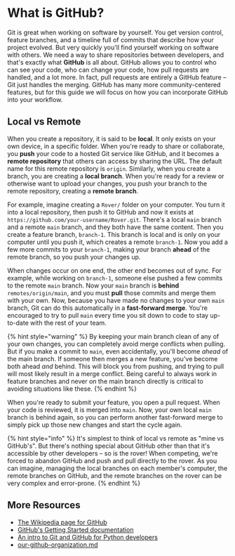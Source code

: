 # What is GitHub?

Git is great when working on software by yourself. You get version control, feature branches, and a timeline full of commits that describe how your project evolved. But very quickly you'll find yourself working on software with others. We need a way to share repositories between developers, and that's exactly what **GitHub** is all about. GitHub allows you to control who can see your code, who can change your code, how pull requests are handled, and a lot more. In fact, pull requests are entirely a GitHub feature – Git just handles the merging. GitHub has many more community-centered features, but for this guide we will focus on how you can incorporate GitHub into your workflow.

## Local vs Remote

When you create a repository, it is said to be **local**. It only exists on your own device, in a specific folder. When you're ready to share or collaborate, you **push** your code to a hosted Git service like GitHub, and it becomes a **remote repository** that others can access by sharing the URL. The default name for this remote repository is `origin`. Similarly, when you create a branch, you are creating a **local branch**. When you're ready for a review or otherwise want to upload your changes, you push your branch to the remote repository, creating a **remote branch**.

For example, imagine creating a `Rover/` folder on your computer. You turn it into a local repository, then push it to GitHub and now it exists at `https://github.com/your-username/Rover.git`. There's a local `main` branch and a remote `main` branch, and they both have the same content. Then you create a feature branch, `branch-1`. This branch is local and is only on your computer until you push it, which creates a remote `branch-1`. Now you add a few more commits to your `branch-1`, making your branch **ahead** of the remote branch, so you push your changes up.

When changes occur on one end, the other end becomes out of sync. For example, while working on `branch-1`, someone else pushed a few commits to the remote `main` branch. Now your `main` branch is **behind** `remotes/origin/main`, and you must **pull** those commits and merge them with your own. Now, because you have made no changes to your own `main` branch, Git can do this automatically in a **fast-forward merge**. You're encouraged to try to pull `main` every time you sit down to code to stay up-to-date with the rest of your team.

{% hint style="warning" %}
By keeping your main branch clean of any of your own changes, you can completely avoid merge conflicts when pulling. But if you make a commit to `main`, even accidentally, you'll become _ahead_ of the main branch. If someone then merges a new feature, you've become both ahead _and_ behind. This will block you from pushing, and trying to pull will most likely result in a merge conflict. Being careful to always work in feature branches and never on the main branch directly is critical to avoiding situations like these.
{% endhint %}

When you're ready to submit your feature, you open a pull request. When your code is reviewed, it is merged into `main`. Now, your own local `main` branch is behind again, so you can perform another fast-forward merge to simply pick up those new changes and start the cycle again.

{% hint style="info" %}
It's simplest to think of local vs remote as "mine vs GitHub's". But there's nothing special about GitHub other than that it's accessible by other developers – so is the rover! When competing, we're forced to abandon GitHub and push and pull directly to the rover. As you can imagine, managing the local branches on each member's computer, the remote branches on GitHub, and the remote branches on the rover can be very complex and error-prone.
{% endhint %}

## More Resources

* [The Wikipedia page for GitHub](https://en.wikipedia.org/wiki/GitHub)
* [GitHub's Getting Started documentation](https://docs.github.com/en/get-started/start-your-journey/about-github-and-git)
* [An intro to Git and GitHub for Python developers](https://realpython.com/python-git-github-intro)
* [our-github-organization.md](../../overview/our-github-organization.md "mention")

